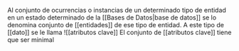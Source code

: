 Al conjunto de ocurrencias o instancias de un determinado tipo de entidad en un estado determinado de la [[Bases de Datos|base de datos]] se lo denomina conjunto de [[entidades]] de ese tipo de entidad. A este tipo de [[dato]] se le llama ![[atributos clave]]
El conjunto de [[atributos clave]] tiene que ser minimal